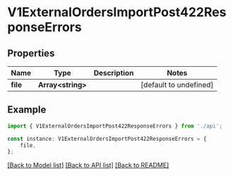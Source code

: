 # V1ExternalOrdersImportPost422ResponseErrors


## Properties

Name | Type | Description | Notes
------------ | ------------- | ------------- | -------------
**file** | **Array&lt;string&gt;** |  | [default to undefined]

## Example

```typescript
import { V1ExternalOrdersImportPost422ResponseErrors } from './api';

const instance: V1ExternalOrdersImportPost422ResponseErrors = {
    file,
};
```

[[Back to Model list]](../README.md#documentation-for-models) [[Back to API list]](../README.md#documentation-for-api-endpoints) [[Back to README]](../README.md)
